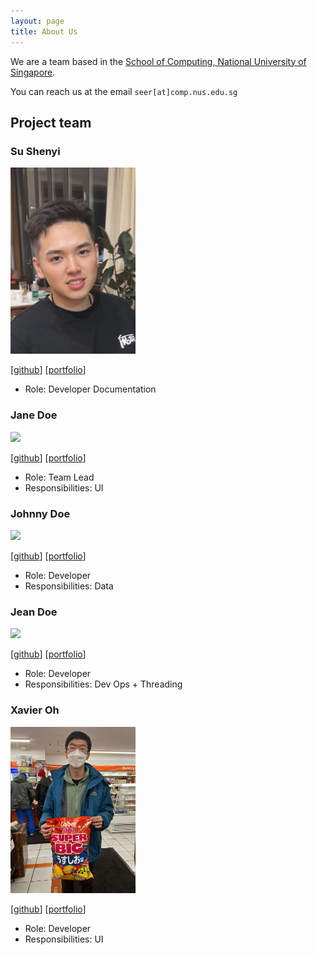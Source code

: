 ```yaml
---
layout: page
title: About Us
---
```


We are a team based in the [School of Computing, National University of Singapore](http://www.comp.nus.edu.sg).

You can reach us at the email `seer[at]comp.nus.edu.sg`

## Project team

### Su Shenyi

<img src="images/alains87.png" width="200px">

[[github](https://github.com/AlainS87)]
[[portfolio](team/alains87.md)]

* Role: Developer Documentation

### Jane Doe

<img src="images/johndoe.png" width="200px">

[[github](http://github.com/johndoe)]
[[portfolio](team/johndoe.md)]

- Role: Team Lead
- Responsibilities: UI

### Johnny Doe

<img src="images/johndoe.png" width="200px">

[[github](http://github.com/johndoe)] [[portfolio](team/johndoe.md)]

- Role: Developer
- Responsibilities: Data

### Jean Doe

<img src="images/johndoe.png" width="200px">

[[github](http://github.com/johndoe)]
[[portfolio](team/johndoe.md)]

- Role: Developer
- Responsibilities: Dev Ops + Threading

### Xavier Oh

<img src="images/cxo05.png" width="200px">

[[github](http://github.com/cxo05)]
[[portfolio](team/cxo05.md)]

- Role: Developer
- Responsibilities: UI
